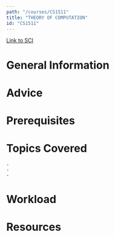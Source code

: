 ```yaml
---
path: "/courses/CS1511"
title: "THEORY OF COMPUTATION"
id: "CS1511"
---
```


[Link to SCI]("http://courses.sci.pitt.edu/courses/courses/view/CS-1511")

# General Information

# Advice

# Prerequisites

<!-- PREREQ_REPLACEMENT (Do not remove) -->

<!-- END PREREQ_REPLACEMENT (Do not remove) -->

# Topics Covered

    -
    -
    -

# Workload

<!-- TESTIMONIALS
# Testimonials
This gets replaced with Gatsby, its
data comes from Google Sheets for easier
editing!
-->

# Resources

